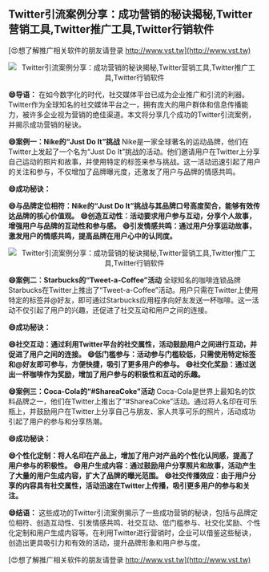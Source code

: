 ## **Twitter引流案例分享：成功营销的秘诀揭秘,Twitter营销工具,Twitter推广工具,Twitter行销软件**

[😍想了解推广相关软件的朋友请登录 http://www.vst.tw](http://www.vst.tw)

 <center><img src="https://vst.tw/MP4/tuiguang/png/7.png" alt="Twitter引流案例分享：成功营销的秘诀揭秘,Twitter营销工具,Twitter推广工具,Twitter行销软件"></center>

**😄导语：**
在如今数字化的时代，社交媒体平台已成为企业推广和引流的利器。Twitter作为全球知名的社交媒体平台之一，拥有庞大的用户群体和信息传播能力，被许多企业视为营销的绝佳渠道。本文将分享几个成功的Twitter引流案例，并揭示成功营销的秘诀。

**😄案例一：Nike的“Just Do It”挑战**
Nike是一家全球著名的运动品牌，他们在Twitter上发起了一个名为“Just Do It”挑战的活动。他们邀请用户在Twitter上分享自己运动的照片和故事，并使用特定的标签来参与挑战。这一活动迅速引起了用户的关注和参与，不仅增加了品牌曝光度，还激发了用户与品牌的情感共鸣。

**😄成功秘诀：**

**😄与品牌定位相符：Nike的“Just Do It”挑战与其品牌口号高度契合，能够有效传达品牌的核心价值观。**
**😄创造互动性：活动要求用户参与互动，分享个人故事，增强用户与品牌的互动性和参与感。**
**😄引发情感共鸣：通过用户分享运动故事，激发用户的情感共鸣，提高品牌在用户心中的认同度。**

 <center><img src="https://vst.tw/MP4/tuiguang/png/0.png" alt="Twitter引流案例分享：成功营销的秘诀揭秘,Twitter营销工具,Twitter推广工具,Twitter行销软件"></center>

**😄案例二：Starbucks的“Tweet-a-Coffee”活动**
全球知名的咖啡连锁品牌Starbucks在Twitter上推出了“Tweet-a-Coffee”活动。用户只需在Twitter上使用特定的标签并@好友，即可通过Starbucks应用程序向好友发送一杯咖啡。这一活动不仅引起了用户的兴趣，还促进了社交互动和用户之间的连接。

**😄成功秘诀：**

**😄社交互动：通过利用Twitter平台的社交属性，活动鼓励用户之间进行互动，并促进了用户之间的连接。**
**😄低门槛参与：活动参与门槛较低，只需使用特定标签和@好友即可参与，方便快捷，吸引了更多用户的参与。**
**😄社交化奖励：通过送出一杯咖啡作为奖励，增加了用户参与的积极性和互动的乐趣。**

**😄案例三：Coca-Cola的“#ShareaCoke”活动**
Coca-Cola是世界上最知名的饮料品牌之一，他们在Twitter上推出了“#ShareaCoke”活动。通过将人名印在可乐瓶上，并鼓励用户在Twitter上分享自己与朋友、家人共享可乐的照片，活动成功引起了用户的参与和分享热潮。

**😄成功秘诀：**

**😄个性化定制：将人名印在产品上，增加了用户对产品的个性化认同感，提高了用户参与的积极性。**
**😄用户生成内容：通过鼓励用户分享照片和故事，活动产生了大量的用户生成内容，扩大了品牌的曝光范围。**
**😄社交传播效应：由于用户分享的内容具有社交属性，活动迅速在Twitter上传播，吸引更多用户的参与和关注。**

**😄结语：**
这些成功的Twitter引流案例揭示了一些成功营销的秘诀，包括与品牌定位相符、创造互动性、引发情感共鸣、社交互动、低门槛参与、社交化奖励、个性化定制和用户生成内容等。在利用Twitter进行营销时，企业可以借鉴这些秘诀，创造出更具吸引力和有效的活动，提升品牌形象和用户参与度。

[😍想了解推广相关软件的朋友请登录 http://www.vst.tw](http://www.vst.tw)



